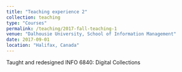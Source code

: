 ```yaml
---
title: "Teaching experience 2"
collection: teaching
type: "Courses"
permalink: /teaching/2017-fall-teaching-1
venue: "Dalhousie University, School of Information Management"
date: 2017-09-01
location: "Halifax, Canada"
---
```


Taught and redesigned INFO 6840: Digital Collections
